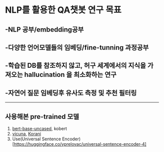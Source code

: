 # NLP를 활용한 QA챗봇 연구 목표
## -NLP 공부/embedding공부
## -다양한 언어모델들의 임베딩/fine-tunning 과정공부
## -학습된 DB를 참조하지 않고, 허구 세계에서의 지식을 가져오는 hallucination 을 최소화하는 연구
## -자연어 질문 임베딩후 유사도 측정 및 추천 필터링 
-----------------
## 사용해본 pre-trained 모델
1. [bert-base-uncased](https://huggingface.co/bert-base-uncased), kobert
2. [vicuna](https://huggingface.co/lmsys/vicuna-13b-v1.5-16k), [Korani](https://huggingface.co/KRAFTON/KORani-v3-13B)
3. Use(Universal Sentence Encoder)[https://huggingface.co/vprelovac/universal-sentence-encoder-4]
